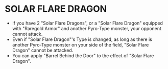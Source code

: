 # SOLAR FLARE DRAGON

*   If you have 2 "Solar Flare Dragons", or a "Solar Flare Dragon" equipped with "Raregold Armor" and another Pyro-Type monster, your opponent cannot attack.
*   Even if "Solar Flare Dragon"'s Type is changed, as long as there is another Pyro-Type monster on your side of the field, "Solar Flare Dragon" cannot be attacked.
*   You can apply "Barrel Behind the Door" to the effect of "Solar Flare Dragon".
